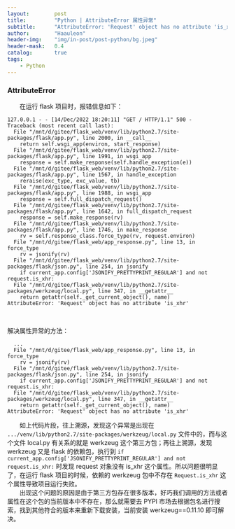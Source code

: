 ```yaml
---
layout:        post
title:         "Python | AttributeError 属性异常"
subtitle:      "AttributeError: 'Request' object has no attribute 'is_xhr'"
author:        "Haauleon"
header-img:    "img/in-post/post-python/bg.jpeg"
header-mask:   0.4
catalog:       true
tags:
    - Python
---
```



### AttributeError
&emsp;&emsp;在运行 flask 项目时，报错信息如下：      
```
127.0.0.1 - - [14/Dec/2022 18:20:11] "GET / HTTP/1.1" 500 -
Traceback (most recent call last):
  File "/mnt/d/gitee/flask_web/venv/lib/python2.7/site-packages/flask/app.py", line 2000, in __call__
    return self.wsgi_app(environ, start_response)
  File "/mnt/d/gitee/flask_web/venv/lib/python2.7/site-packages/flask/app.py", line 1991, in wsgi_app
    response = self.make_response(self.handle_exception(e))
  File "/mnt/d/gitee/flask_web/venv/lib/python2.7/site-packages/flask/app.py", line 1567, in handle_exception
    reraise(exc_type, exc_value, tb)
  File "/mnt/d/gitee/flask_web/venv/lib/python2.7/site-packages/flask/app.py", line 1988, in wsgi_app
    response = self.full_dispatch_request()
  File "/mnt/d/gitee/flask_web/venv/lib/python2.7/site-packages/flask/app.py", line 1642, in full_dispatch_request
    response = self.make_response(rv)
  File "/mnt/d/gitee/flask_web/venv/lib/python2.7/site-packages/flask/app.py", line 1746, in make_response
    rv = self.response_class.force_type(rv, request.environ)
  File "/mnt/d/gitee/flask_web/app_response.py", line 13, in force_type
    rv = jsonify(rv)
  File "/mnt/d/gitee/flask_web/venv/lib/python2.7/site-packages/flask/json.py", line 254, in jsonify
    if current_app.config['JSONIFY_PRETTYPRINT_REGULAR'] and not request.is_xhr:
  File "/mnt/d/gitee/flask_web/venv/lib/python2.7/site-packages/werkzeug/local.py", line 347, in __getattr__
    return getattr(self._get_current_object(), name)
AttributeError: 'Request' object has no attribute 'is_xhr'
```

<br>

解决属性异常的方法：    
```
  ...
  File "/mnt/d/gitee/flask_web/app_response.py", line 13, in force_type
    rv = jsonify(rv)
  File "/mnt/d/gitee/flask_web/venv/lib/python2.7/site-packages/flask/json.py", line 254, in jsonify
    if current_app.config['JSONIFY_PRETTYPRINT_REGULAR'] and not request.is_xhr:
  File "/mnt/d/gitee/flask_web/venv/lib/python2.7/site-packages/werkzeug/local.py", line 347, in __getattr__
    return getattr(self._get_current_object(), name)
AttributeError: 'Request' object has no attribute 'is_xhr'
```
&emsp;&emsp;如上代码片段，往上溯源，发现这个异常是出现在 `.../venv/lib/python2.7/site-packages/werkzeug/local.py` 文件中的，而与这个文件 local.py 有关系的就是 werkzeug 这个第三方包；再往上溯源，发现 werkzeug 又是 flask 的依赖包，执行到 `if current_app.config['JSONIFY_PRETTYPRINT_REGULAR'] and not request.is_xhr:` 时发现 request 对象没有 is_xhr 这个属性。所以问题很明显了，在运行 flask 项目的时候，依赖的 werkzeug 包中不存在 `Request.is_xhr` 这个属性导致项目运行失败。                
&emsp;&emsp;出现这个问题的原因是由于第三方包存在很多版本，好巧我们调用的方法或者属性在这个包的当前版本中不存在，那么就需要去 PYPI 市场去根据包名进行搜索，找到其他符合的版本来重新下载安装，当前安装 werkzeug==0.11.10 即可解决。      
